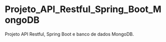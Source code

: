 # Projeto_API_Restful_Spring_Boot_MongoDB
Projeto API Restful, Spring Boot e banco de dados MongoDB.
